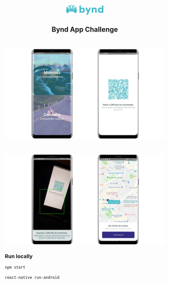 <p align="center">
  <a href="https://rocketseat.com.br">
    <img src="./src/assets/logo.png" alt="Logo" width="120">
  </a>

  <h2 align="center">Bynd App Challenge</h2>
</p>

<br />

![screens](./src/assets/banner1.png)

<br />

![screens](./src/assets/banner2.png)

### Run locally

```
npm start

react-native run-android
```
